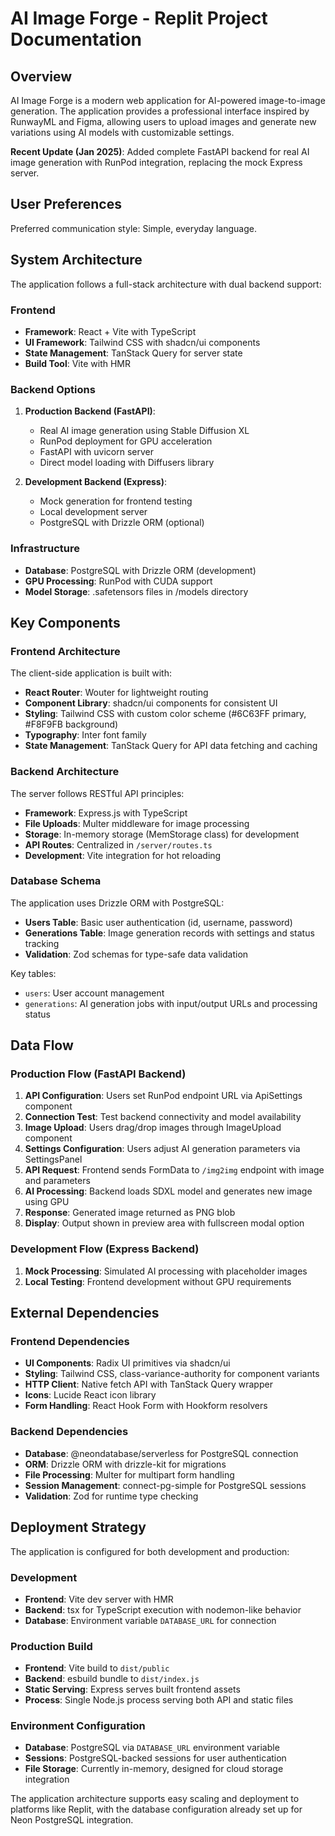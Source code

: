 # AI Image Forge - Replit Project Documentation

## Overview

AI Image Forge is a modern web application for AI-powered image-to-image generation. The application provides a professional interface inspired by RunwayML and Figma, allowing users to upload images and generate new variations using AI models with customizable settings.

**Recent Update (Jan 2025)**: Added complete FastAPI backend for real AI image generation with RunPod integration, replacing the mock Express server.

## User Preferences

Preferred communication style: Simple, everyday language.

## System Architecture

The application follows a full-stack architecture with dual backend support:

### Frontend
- **Framework**: React + Vite with TypeScript
- **UI Framework**: Tailwind CSS with shadcn/ui components
- **State Management**: TanStack Query for server state
- **Build Tool**: Vite with HMR

### Backend Options
1. **Production Backend (FastAPI)**: 
   - Real AI image generation using Stable Diffusion XL
   - RunPod deployment for GPU acceleration
   - FastAPI with uvicorn server
   - Direct model loading with Diffusers library

2. **Development Backend (Express)**: 
   - Mock generation for frontend testing
   - Local development server
   - PostgreSQL with Drizzle ORM (optional)

### Infrastructure
- **Database**: PostgreSQL with Drizzle ORM (development)
- **GPU Processing**: RunPod with CUDA support
- **Model Storage**: .safetensors files in /models directory

## Key Components

### Frontend Architecture

The client-side application is built with:

- **React Router**: Wouter for lightweight routing
- **Component Library**: shadcn/ui components for consistent UI
- **Styling**: Tailwind CSS with custom color scheme (#6C63FF primary, #F8F9FB background)
- **Typography**: Inter font family
- **State Management**: TanStack Query for API data fetching and caching

### Backend Architecture

The server follows RESTful API principles:

- **Framework**: Express.js with TypeScript
- **File Uploads**: Multer middleware for image processing
- **Storage**: In-memory storage (MemStorage class) for development
- **API Routes**: Centralized in `/server/routes.ts`
- **Development**: Vite integration for hot reloading

### Database Schema

The application uses Drizzle ORM with PostgreSQL:

- **Users Table**: Basic user authentication (id, username, password)
- **Generations Table**: Image generation records with settings and status tracking
- **Validation**: Zod schemas for type-safe data validation

Key tables:
- `users`: User account management
- `generations`: AI generation jobs with input/output URLs and processing status

## Data Flow

### Production Flow (FastAPI Backend)
1. **API Configuration**: Users set RunPod endpoint URL via ApiSettings component
2. **Connection Test**: Test backend connectivity and model availability
3. **Image Upload**: Users drag/drop images through ImageUpload component
4. **Settings Configuration**: Users adjust AI generation parameters via SettingsPanel
5. **API Request**: Frontend sends FormData to `/img2img` endpoint with image and parameters
6. **AI Processing**: Backend loads SDXL model and generates new image using GPU
7. **Response**: Generated image returned as PNG blob
8. **Display**: Output shown in preview area with fullscreen modal option

### Development Flow (Express Backend)
1. **Mock Processing**: Simulated AI processing with placeholder images
2. **Local Testing**: Frontend development without GPU requirements

## External Dependencies

### Frontend Dependencies
- **UI Components**: Radix UI primitives via shadcn/ui
- **Styling**: Tailwind CSS, class-variance-authority for component variants
- **HTTP Client**: Native fetch API with TanStack Query wrapper
- **Icons**: Lucide React icon library
- **Form Handling**: React Hook Form with Hookform resolvers

### Backend Dependencies
- **Database**: @neondatabase/serverless for PostgreSQL connection
- **ORM**: Drizzle ORM with drizzle-kit for migrations
- **File Processing**: Multer for multipart form handling
- **Session Management**: connect-pg-simple for PostgreSQL sessions
- **Validation**: Zod for runtime type checking

## Deployment Strategy

The application is configured for both development and production:

### Development
- **Frontend**: Vite dev server with HMR
- **Backend**: tsx for TypeScript execution with nodemon-like behavior
- **Database**: Environment variable `DATABASE_URL` for connection

### Production Build
- **Frontend**: Vite build to `dist/public`
- **Backend**: esbuild bundle to `dist/index.js`
- **Static Serving**: Express serves built frontend assets
- **Process**: Single Node.js process serving both API and static files

### Environment Configuration
- **Database**: PostgreSQL via `DATABASE_URL` environment variable
- **Sessions**: PostgreSQL-backed sessions for user authentication
- **File Storage**: Currently in-memory, designed for cloud storage integration

The application architecture supports easy scaling and deployment to platforms like Replit, with the database configuration already set up for Neon PostgreSQL integration.